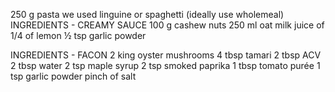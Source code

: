 250 g pasta we used linguine or spaghetti (ideally use wholemeal)
INGREDIENTS - CREAMY SAUCE
100 g cashew nuts
250 ml oat milk
juice of 1/4 of lemon
½ tsp garlic powder

INGREDIENTS - FACON
2 king oyster mushrooms
4 tbsp tamari
2 tbsp ACV
2 tbsp water
2 tsp maple syrup
2 tsp smoked paprika
1 tbsp tomato purée
1 tsp garlic powder
pinch of salt
